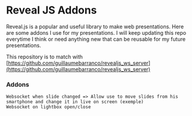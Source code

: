 # Reveal JS Addons

Reveal.js is a popular and useful library to make web presentations. Here are some addons I use for my presentations. I will keep updating this repo everytime I think or need anything new that can be reusable for my future presentations.

This repository is to match with [https://github.com/guillaumebarranco/revealjs_ws_server](https://github.com/guillaumebarranco/revealjs_ws_server)

### Addons
	Websocket when slide changed => Allow use to move slides from his smartphone and change it in live on screen (exemple)
	Websocket on lightbox open/close